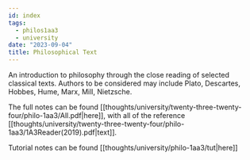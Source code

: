 ```yaml
---
id: index
tags:
  - philos1aa3
  - university
date: "2023-09-04"
title: Philosophical Text
---
```


An introduction to philosophy through the close reading of selected classical texts.
Authors to be considered may include Plato, Descartes, Hobbes, Hume, Marx, Mill, Nietzsche.

The full notes can be found [[thoughts/university/twenty-three-twenty-four/philo-1aa3/All.pdf|here]], with all of the reference [[thoughts/university/twenty-three-twenty-four/philo-1aa3/1A3Reader(2019).pdf|text]].

Tutorial notes can be found [[thoughts/university/philo-1aa3/tut|here]]
